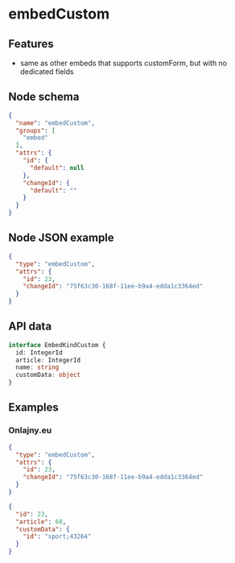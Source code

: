 # embedCustom

## Features
- same as other embeds that supports customForm, but with no dedicated fields

## Node schema

```json
{
  "name": "embedCustom",
  "groups": [
    "embed"
  ],
  "attrs": {
    "id": {
      "default": null
    },
    "changeId": {
      "default": ""
    }
  }
}
```

## Node JSON example

```json
{
  "type": "embedCustom",
  "attrs": {
    "id": 23,
    "changeId": "75f63c30-168f-11ee-b9a4-edda1c3364ed"
  }
}
```

## API data

```ts
interface EmbedKindCustom {
  id: IntegerId
  article: IntegerId
  name: string
  customData: object
}
```

## Examples

### Onlajny.eu

```json
{
  "type": "embedCustom",
  "attrs": {
    "id": 23,
    "changeId": "75f63c30-168f-11ee-b9a4-edda1c3364ed"
  }
}
```

```json
{
  "id": 23,
  "article": 60,
  "customData": {
    "id": "sport;43264"
  }
}
```
